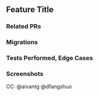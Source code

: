 ## Feature Title

[//]: # 'Describe your feature here'

### Related PRs

[//]: # "Optional - any related PRs you're waiting on, or PRs that will conflict, etc"

### Migrations

[//]: # 'Optional - if you added anything to the database through migration[s]'

### Tests Performed, Edge Cases

[//]: # 'If you made changes/additions to `airtable.js` or `request.js`,'
[//]: # 'make sure you update/add [at least 1] corresponding unit tests in'
[//]: # '`airtable.spec.js` or `request.spec.js`'

### Screenshots

[//]: # "Add screenshots!!! If you'd like"

CC: @aivantg @dfangshuo
